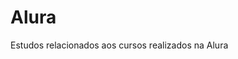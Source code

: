 # Alura                 
Estudos relacionados aos cursos realizados na Alura         
   
 





























